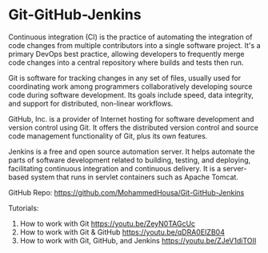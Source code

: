 # Git-GitHub-Jenkins

Continuous integration (CI) is the practice of automating the integration of code changes from multiple contributors into a single software project. It's a primary DevOps best practice, allowing developers to frequently merge code changes into a central repository where builds and tests then run.

Git is software for tracking changes in any set of files, usually used for coordinating work among programmers collaboratively developing source code during software development. Its goals include speed, data integrity, and support for distributed, non-linear workflows.

GitHub, Inc. is a provider of Internet hosting for software development and version control using Git. It offers the distributed version control and source code management functionality of Git, plus its own features.

Jenkins is a free and open source automation server. It helps automate the parts of software development related to building, testing, and deploying, facilitating continuous integration and continuous delivery. It is a server-based system that runs in servlet containers such as Apache Tomcat.

GitHub Repo: https://github.com/MohammedHousa/Git-GitHub-Jenkins

Tutorials:

1. How to work with Git https://youtu.be/ZeyN0TAGcUc
2. How to work with Git & GitHub https://youtu.be/qDRA0EIZB04
3. How to work with Git, GitHub, and Jenkins https://youtu.be/ZJeV1diTOII
